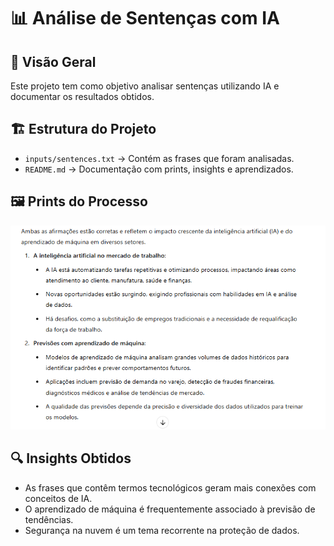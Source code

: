 # 📊 Análise de Sentenças com IA  

## 📌 Visão Geral  
Este projeto tem como objetivo analisar sentenças utilizando IA e documentar os resultados obtidos.  

## 🏗 Estrutura do Projeto  
- `inputs/sentences.txt` → Contém as frases que foram analisadas.  
- `README.md` → Documentação com prints, insights e aprendizados.  

## 🖼 Prints do Processo  
![Print da análise da IA](docs/image.png)  

## 🔍 Insights Obtidos  
- As frases que contêm termos tecnológicos geram mais conexões com conceitos de IA.  
- O aprendizado de máquina é frequentemente associado à previsão de tendências.  
- Segurança na nuvem é um tema recorrente na proteção de dados.  
 
